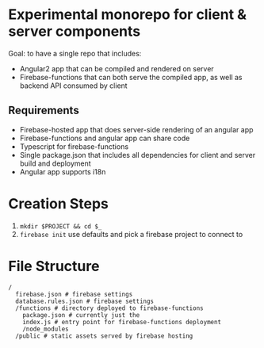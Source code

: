 # Experimental monorepo for client & server components

Goal: to have a single repo that includes:

* Angular2 app that can be compiled and rendered on server
* Firebase-functions that can both serve the compiled app, as well as backend API consumed by client

## Requirements

* Firebase-hosted app that does server-side rendering of an angular app
* Firebase-functions and angular app can share code
* Typescript for firebase-functions
* Single package.json that includes all dependencies for client and server build and deployment
* Angular app supports i18n

# Creation Steps

1. `mkdir $PROJECT && cd $_`
2. `firebase init` use defaults and pick a firebase project to connect to

# File Structure

```
/
  firebase.json # firebase settings
  database.rules.json # firebase settings
  /functions # directory deployed to firebase-functions
    package.json # currently just the 
    index.js # entry point for firebase-functions deployment
    /node_modules
  /public # static assets served by firebase hosting

```
